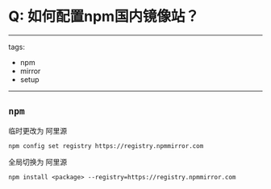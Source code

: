 # Q: 如何配置npm国内镜像站？

---
tags:
  - npm
  - mirror
  - setup
---

## `npm`

临时更改为 阿里源
```shell
npm config set registry https://registry.npmmirror.com
```

全局切换为 阿里源
```shell
npm install <package> --registry=https://registry.npmmirror.com
```
